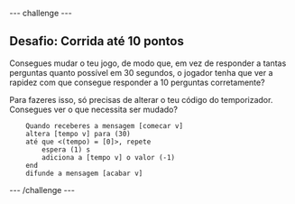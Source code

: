\--- challenge \---

## Desafio: Corrida até 10 pontos

Consegues mudar o teu jogo, de modo que, em vez de responder a tantas perguntas quanto possível em 30 segundos, o jogador tenha que ver a rapidez com que consegue responder a 10 perguntas corretamente?

Para fazeres isso, só precisas de alterar o teu código do temporizador. Consegues ver o que necessita ser mudado?

```blocks
    Quando receberes a mensagem [comecar v]
    altera [tempo v] para (30)
    até que <(tempo) = [0]>, repete 
        espera (1) s
        adiciona a [tempo v] o valor (-1)
    end
    difunde a mensagem [acabar v]
```

\--- /challenge \---